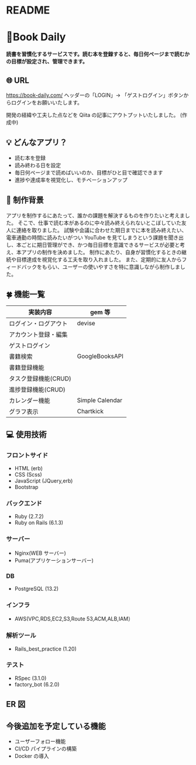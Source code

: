 # README

# 📖Book Daily

**読書を習慣化するサービスです。読む本を登録すると、毎日何ページまで読むかの目標が設定され、管理できます。**

## 🌐 URL

https://book-daily.com/
ヘッダーの「LOGIN」-> 「ゲストログイン」ボタンからログインをお願いいたします。

開発の経緯や工夫した点などを Qiita の記事にアウトプットいたしました。
(作成中)

## 💡 どんなアプリ？

- 読む本を登録
- 読み終わる日を設定
- 毎日何ページまで読めばいいのか、目標がひと目で確認できます
- 進捗や達成率を視覚化し、モチベーションアップ

## 🐾 制作背景

アプリを制作するにあたって、誰かの課題を解決するものを作りたいと考えました。
そこで、仕事で読む本があるのに中々読み終えられないとこぼしていた友人に連絡を取りました。
試験や会議に合わせた期日までに本を読み終えたい、電車通勤の時間に読みたいがつい YouTube を見てしまうという課題を聞き出し、本ごとに期日管理ができ、かつ毎日目標を意識できるサービスが必要と考え、本アプリの制作を決めました。
制作にあたり、自身が習慣化するときの継続や目標達成を視覚化する工夫を取り入れました。
また、定期的に友人からフィードバックをもらい、ユーザーの使いやすさを特に意識しながら制作しました。

## 🍀 機能一覧

| 実装内容             | gem 等          |
| -------------------- | --------------- |
| ログイン・ログアウト | devise          |
| アカウント登録・編集 |                 |
| ゲストログイン       |                 |
| 書籍検索             | GoogleBooksAPI  |
| 書籍登録機能         |                 |
| タスク登録機能(CRUD) |                 |
| 進捗登録機能(CRUD)   |                 |
| カレンダー機能       | Simple Calendar |
| グラフ表示           | Chartkick       |

## 💻 使用技術

### フロントサイド

- HTML (erb)
- CSS (Scss)
- JavaScript (JQuery,erb)
- Bootstrap

### バックエンド

- Ruby (2.7.2)
- Ruby on Rails (6.1.3)

### サーバー

- Nginx(WEB サーバー)
- Puma(アプリケーションサーバー)

### DB

- PostgreSQL (13.2)

### インフラ

- AWS(VPC,RDS,EC2,S3,Route 53,ACM,ALB,IAM）

### 解析ツール

- Rails_best_practice (1.20)

### テスト

- RSpec (3.1.0)
- factory_bot (6.2.0)

## ER 図

## 今後追加を予定している機能

- ユーザーフォロー機能
- CI/CD パイプラインの構築
- Docker の導入
